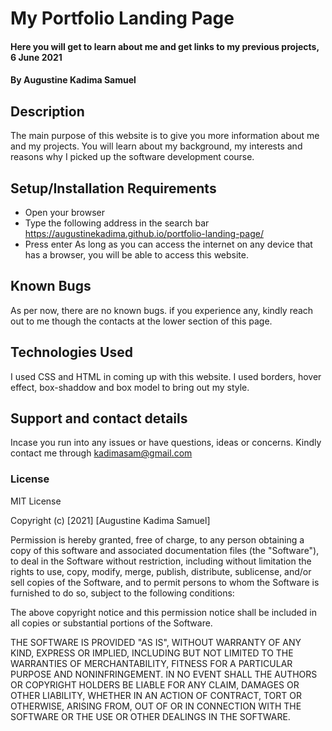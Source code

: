 # My Portfolio Landing Page
#### Here you will get to learn about me and get links to my previous projects, 6 June 2021
#### By **Augustine Kadima Samuel**
## Description
The main purpose of this website is to give you more information about me and my projects. You will learn about my background, my interests and reasons why I picked up the software development course. 
## Setup/Installation Requirements
* Open your browser
* Type the following address in the search bar https://augustinekadima.github.io/portfolio-landing-page/
* Press enter
As long as you can access the internet on any device that has a browser, you will be able to access this website.
## Known Bugs
As per now, there are no known bugs. if you experience any, kindly reach out to me though the contacts at the lower section of this page.
## Technologies Used
I used CSS and HTML in coming up with this website. I used borders, hover effect, box-shaddow and box model to bring out my style.
## Support and contact details
Incase you run into any issues or have questions, ideas or concerns. Kindly contact me through kadimasam@gmail.com 
### License
MIT License

Copyright (c) [2021] [Augustine Kadima Samuel]

Permission is hereby granted, free of charge, to any person obtaining a copy
of this software and associated documentation files (the "Software"), to deal
in the Software without restriction, including without limitation the rights
to use, copy, modify, merge, publish, distribute, sublicense, and/or sell
copies of the Software, and to permit persons to whom the Software is
furnished to do so, subject to the following conditions:

The above copyright notice and this permission notice shall be included in all
copies or substantial portions of the Software.

THE SOFTWARE IS PROVIDED "AS IS", WITHOUT WARRANTY OF ANY KIND, EXPRESS OR
IMPLIED, INCLUDING BUT NOT LIMITED TO THE WARRANTIES OF MERCHANTABILITY,
FITNESS FOR A PARTICULAR PURPOSE AND NONINFRINGEMENT. IN NO EVENT SHALL THE
AUTHORS OR COPYRIGHT HOLDERS BE LIABLE FOR ANY CLAIM, DAMAGES OR OTHER
LIABILITY, WHETHER IN AN ACTION OF CONTRACT, TORT OR OTHERWISE, ARISING FROM,
OUT OF OR IN CONNECTION WITH THE SOFTWARE OR THE USE OR OTHER DEALINGS IN THE
SOFTWARE.